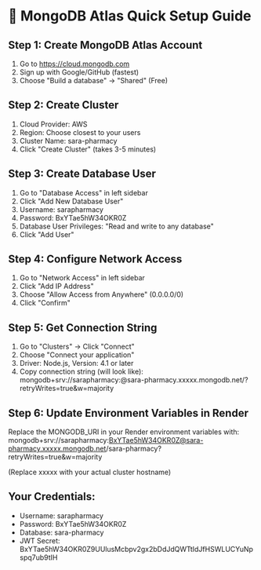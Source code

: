 
# 🔧 MongoDB Atlas Quick Setup Guide

## Step 1: Create MongoDB Atlas Account
1. Go to https://cloud.mongodb.com
2. Sign up with Google/GitHub (fastest)
3. Choose "Build a database" -> "Shared" (Free)

## Step 2: Create Cluster
1. Cloud Provider: AWS
2. Region: Choose closest to your users
3. Cluster Name: sara-pharmacy
4. Click "Create Cluster" (takes 3-5 minutes)

## Step 3: Create Database User
1. Go to "Database Access" in left sidebar
2. Click "Add New Database User"
3. Username: sarapharmacy
4. Password: BxYTae5hW34OKR0Z
5. Database User Privileges: "Read and write to any database"
6. Click "Add User"

## Step 4: Configure Network Access
1. Go to "Network Access" in left sidebar
2. Click "Add IP Address"
3. Choose "Allow Access from Anywhere" (0.0.0.0/0)
4. Click "Confirm"

## Step 5: Get Connection String
1. Go to "Clusters" -> Click "Connect"
2. Choose "Connect your application"
3. Driver: Node.js, Version: 4.1 or later
4. Copy connection string (will look like):
   mongodb+srv://sarapharmacy:<password>@sara-pharmacy.xxxxx.mongodb.net/?retryWrites=true&w=majority

## Step 6: Update Environment Variables in Render
Replace the MONGODB_URI in your Render environment variables with:
mongodb+srv://sarapharmacy:BxYTae5hW34OKR0Z@sara-pharmacy.xxxxx.mongodb.net/sara-pharmacy?retryWrites=true&w=majority

(Replace xxxxx with your actual cluster hostname)

## Your Credentials:
- Username: sarapharmacy
- Password: BxYTae5hW34OKR0Z
- Database: sara-pharmacy
- JWT Secret: BxYTae5hW34OKR0Z9UUlusMcbpv2gx2bDdJdQWTtIdJfHSWLUCYuNpspq7ub9tIH
